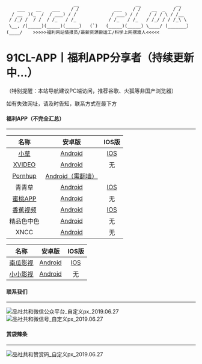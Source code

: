 
                             __                     __             __          
        ___    __    ___    / /             ___    / /    __  _   / /           
      / __  )(_  /  / ___) / /             / ___) / /    / / / \ / /__          
     / /_/ /  / /  / /_   / /_            / /_   / /_   / /_/ / / /_\ \         
     \__, /(_____)(_____)(_____)   (`)   (_____)(_____) \____/ (_______）       
    (____/    >>>>>福利网站情报员/最新资源搬运工/科学上网摆渡人<<<<<                

# 91CL-APP丨福利APP分享者（持续更新中...）

（特别提醒：本站导航建议PC端访问，推荐谷歌、火狐等非国产浏览器）

如有失效网址，请及时告知，联系方式在最下方

#### 福利APP（不完全汇总）

------

|                     名称                      |                            安卓版                            |                            IOS版                             |
| :-------------------------------------------: | :----------------------------------------------------------: | :----------------------------------------------------------: |
|      [小草](https://github.com/yuuwill)       | [Android](https://github.com/yuuwill/1024app-android/releases/download/2.2.4/1024app_android_2.2.4.apk) | [IOS](https://github.com/yuuwill/1024app-ios/releases/download/v2.3.3/1024app_ios_2.3.3.ipa) |
|    [XVIDEO](https://www.xvideos.net/app/)     | [Android](http://cds.b9j8y6c4.hwcdn.net/videos/android-app/xvideos-STABLE-0.44.apk) |                              无                              |
| [Pornhup](http://www.pornhup.com/fun/android) | [Android（需翻墙）](https://api.pronstore.com/sites/1/applications/1/versions/curren) |                                                              |
|                    青青草                     | [Android](https://www.qqcappmk01.com/?app_key=hmxgte&code=95REVTVq) | [IOS](https://www.qqcappmk01.com/?app_key=hmxgte&code=95REVTVq) |
|       [蜜桃APP](https://www.mt001.cc/)        |     [Android](https://www.chinaanti-riot.com/mt1510.apk)     | 无 |
|         [香蕉视频](https://www.5.app)         |         [Android](https://app.xllwpq.com/930-xj.apk)         |         [IOS](https://ios.xiudongli.com/?knowledge)          |
|                  精品色中色                   |    [Android](http://app.ks453.com/f2d/sexinsex_sign2.apk)    |                              无                              |
|                     XNCC                      | [Android](http://cds.b9j8y6c4.hwcdn.net/videos/android-app/xnxx-STABLE-0.44.apk) |                              无                              |



|                       名称                       |                            安卓版                            |                    IOS版                    |
| :----------------------------------------------: | :----------------------------------------------------------: | :-----------------------------------------: |
| [南瓜影视](https://ngmov.me/?channelCode=ngyg35) | [Android](http://storage.lxgzb.com/donggua/channel-ayo1id-11-ngyg35.apk) | [IOS](https://ngmov.me/?channelCode=ngyg35) |
|          [小小影视](https://xiao1.app/)          |     [Android](https://app.dufuhotel.com/9app0815-1.apk)      |                     无                      |



#### 联系我们

------

![品社共和微信公众平台_自定义px_2019.06.27](https://www.privacypic.com/images/2019/06/27/_px_2019.067d17e8e9094fd426.jpg)![品社共和微信号_自定义px_2019.06.27](https://www.privacypic.com/images/2019/06/27/_px_2019.063232c5dc9a64393c.jpg)

#### 赏袋辣条

------

![品社共和赞赏码_自定义px_2019.06.27](https://www.privacypic.com/images/2019/06/27/_201906271634338e25f40d02831e14.md.jpg)

